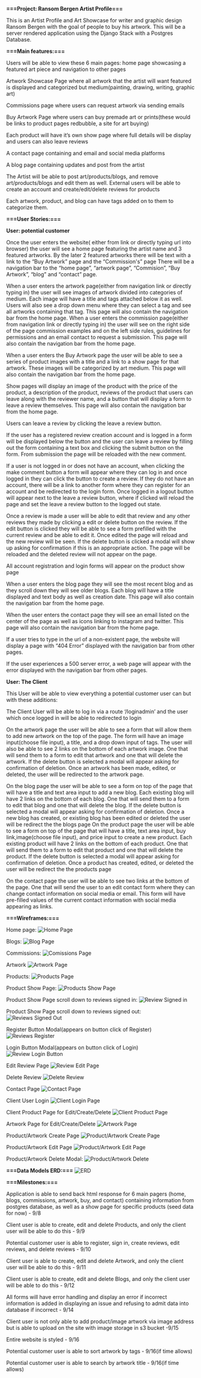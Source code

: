 **===Project: Ransom Bergen Artist Profile===**

This is an Artist Profile and Art Showcase for writer and graphic design Ransom Bergen with the goal of people to buy his artwork. This will be a server rendered application using the Django Stack with a Postgres Database.

**===Main features:===**

Users will be able to view these 6 main pages:
home page showcasing a featured art piece and navigation to other pages

Artwork Showcase Page where all artwork that the artist will want featured is displayed and categorized but medium(painting, drawing, writing, graphic art)

Commissions page where users can request artwork via sending emails

Buy Artwork Page where users can buy premade art or prints(these would be links to product pages redbubble, a site for art buying)

Each product will have it’s own show page where full details will be display and users can also leave reviews

A contact page containing and email and social media platforms

A blog page containing updates and post from the artist

The Artist will be able to post art/products/blogs, and remove art/products/blogs and edit them as well.
External users will be able to create an account and create/edit/delete reviews for products

Each artwork, product, and blog can have tags added on to them to categorize them.

**===User Stories:===**

**User: potential customer**

Once the user enters the website( either from link or directly typing url into browser) the user will see a home page featuring the artist name and 3 featured artworks. By the later 2 featured artworks there will be text with a link to the “Buy Artwork” page and the “Commission's” page There will be a navigation bar to the “home page”, “artwork page”, “Commision”, “Buy Artwork”, “blog” and “contact” page.

When a user enters the artwork page(either from navigation link or directly typing in) the user will see images of artwork divided into categories of medium. Each image will have a title and tags attached below it as well. Users will also see a drop down menu where they can select a tag and see all artworks containing that tag. This page will also contain the navigation bar from the home page.
When a user enters the commission page(either from navigation link or directly typing in) the user will see on the right side of the page commission examples and on the left side rules, guidelines for permissions and an email contact to request a submission. This page will also contain the navigation bar from the home page.

When a user enters the Buy Artwork page the user will be able to see a series of product images with a title and a link to a show page for that artwork. These images will be categorized by art medium. This page will also contain the navigation bar from the home page.

Show pages will display an image of the product with the price of the product, a description of the product, reviews of the product that users can leave along with the reviewer name, and a button that will display a form to leave a review themselves. This page will also contain the navigation bar from the home page.

Users can leave a review by clicking the leave a review button.

If the user has a registered review creation account and is logged in a form will be displayed below the button and the user can leave a review by filling out the form containing a text box and clicking the submit button on the form. From submission the page will be reloaded with the new comment.

If a user is not logged in or does not have an account, when clicking the make comment button a form will appear where they can log in and once logged in they can click the button to create a review. If they do not have an account, there will be a link to another form where they can register for an account and be redirected to the login form.
Once logged in a logout button will appear next to the leave a review button, where if clicked will reload the page and set the leave a review button to the logged out state.

Once a review is made a user will be able to edit that review and any other reviews they made by clicking a edit or delete button on the review. If the edit button is clicked they will be able to see a form prefilled with the current review and be able to edit it. Once edited the page will reload and the new review will be seen. If the delete button is clicked a modal will show up asking for confirmation if this is an appropriate action. The page will be reloaded and the deleted review will not appear on the page.

All account registration and login forms will appear on the product show page

When a user enters the blog page they will see the most recent blog and as they scroll down they will see older blogs. Each blog will have a title displayed and text body as well as creation date. This page will also contain the navigation bar from the home page.

When the user enters the contact page they will see an email listed on the center of the page as well as icons linking to instagram and twitter. This page will also contain the navigation bar from the home page.

If a user tries to type in the url of a non-existent page, the website will display a page with “404 Error” displayed with the navigation bar from other pages.

If the user experiences a 500 server error, a web page will appear with the error displayed with the navigation bar from other pages.

**User: The Client**

This User will be able to view everything a potential customer user can but with these additions:

The Client User will be able to log in via a route ‘/loginadmin’ and the user which once logged in will be able to redirected to login

On the artwork page the user will be able to see a form that will allow them to add new artwork on the top of the page. The form will have an image input(choose file input), a title, and a drop down input of tags. The user will also be able to see 2 links on the bottom of each artwork image. One that will send them to a form to edit that artwork and one that will delete the artwork. If the delete button is selected a modal will appear asking for confirmation of deletion. Once an artwork has been made, edited, or deleted, the user will be redirected to the artwork page.

On the blog page the user will be able to see a form on top of the page that will have a title and text area input to add a new blog. Each existing blog will have 2 links on the bottom of each blog. One that will send them to a form to edit that blog and one that will delete the blog. If the delete button is selected a modal will appear asking for confirmation of deletion. Once a new blog has created, or existing blog has been edited or deleted the user will be redirect the the blogs page
On the product page the user will be able to see a form on top of the page that will have a title, text area input, buy link,image(choose file input), and price input to create a new product. Each existing product will have 2 links on the bottom of each product. One that will send them to a form to edit that product and one that will delete the product. If the delete button is selected a modal will appear asking for confirmation of deletion. Once a product has created, edited, or deleted the user will be redirect the the products page

On the contact page the user will be able to see two links at the bottom of the page. One that will send the user to an edit contact form where they can change contact information on social media or email. This form will have pre-filled values of the current contact information with social media appearing as links.

**===Wireframes:===**

Home page:
![Home Page](https://i.imgur.com/xmc3NCl.png)

Blogs:
![Blog Page](https://i.imgur.com/PREPGKQ.png)

Commissions:
![Comissions Page](https://i.imgur.com/OeY6srK.png)

Artwork
![Artwork Page](https://i.imgur.com/GYQACyA.png)

Products:
![Products Page](https://i.imgur.com/2ha7E9s.png)

Product Show Page:
![Products Show Page](https://i.imgur.com/R4DYjWq.png)

Product Show Page scroll down to reviews signed in:
![Review Signed in](https://i.imgur.com/3viOYlX.png)

Product Show Page scroll down to reviews signed out:
![Reviews Signed Out](https://i.imgur.com/eDXIFDe.png)

Register Button Modal(appears on button click of Register)
![Reviews Register](https://i.imgur.com/eCa0rtF.png)

Login Button Modal(appears on button click of Login)
![Review Login Button](https://i.imgur.com/NvAqRiJ.png)

Edit Review Page
![Review Edit Page](https://i.imgur.com/nhJQgg0.png)

Delete Review
![Delete Review](https://i.imgur.com/8vCiRxM.png)

Contact Page
![Contact Page](https://i.imgur.com/ByM4lGN.png)

Client User Login
![Client Login Page](https://i.imgur.com/S8AOQIO.png)

Client Product Page for Edit/Create/Delete
![Client Product Page](https://i.imgur.com/dRFv4Nx.png)

Artwork Page for Edit/Create/Delete
![Artwork Page](https://i.imgur.com/MBFSTW0.png)

Product/Artwork Create Page
![Product/Artwork Create Page](https://i.imgur.com/hM516ms.png)

Product/Artwork Edit Page
![Product/Artwork Edit Page](https://i.imgur.com/qD5qhYR.png)

Product/Artwork Delete Modal:
![Product/Artwork Delete](https://i.imgur.com/FpMdRdi.png)

**===Data Models ERD:===**
![ERD](https://i.imgur.com/ONIh3si.png)

**===Milestones:===**

Application is able to send back html response for 6 main pagers (home, blogs, commissions, artwork, buy, and contact) containing information from postgres database, as well as a show page for specific products (seed data for now) - 9/8

Client user is able to create, edit and delete Products, and only the client user will be able to do this - 9/9

Potential customer user is able to register, sign in, create reviews, edit reviews, and delete reviews - 9/10

Client user is able to create, edit and delete Artwork, and only the client user will be able to do this - 9/11

Client user is able to create, edit and delete Blogs, and only the client user will be able to do this - 9/12

All forms will have error handling and display an error if incorrect information is added in displaying an issue and refusing to admit data into database if incorrect - 9/14

Client user is not only able to add product/image artwork via image address but is able to upload on the site with image storage in s3 bucket -9/15

Entire website is styled - 9/16

Potential customer user is able to sort artwork by tags - 9/16(if time allows)

Potential customer user is able to search by artwork title - 9/16(if time allows)

